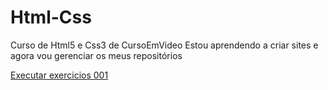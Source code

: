 # Html-Css
Curso de Html5 e Css3 de CursoEmVideo
Estou aprendendo a criar sites e agora vou gerenciar os meus repositórios

<a href="https://dennisquaresma.github.io/Html-Css/exercicios/ex001/index.html">Executar exercicios 001</a>